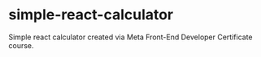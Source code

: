 # simple-react-calculator
 
Simple react calculator created via Meta Front-End Developer Certificate course.